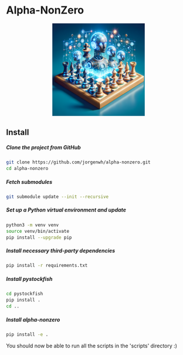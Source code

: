 # Alpha-NonZero

<p align="center"><img src="assets/aichess.png" width="50%"></p>

## Install

##### Clone the project from GitHub
```bash
git clone https://github.com/jorgenwh/alpha-nonzero.git
cd alpha-nonzero
```

##### Fetch submodules
```bash
git submodule update --init --recursive
```

##### Set up a Python virtual environment and update
```bash
python3 -m venv venv
source venv/bin/activate
pip install --upgrade pip
```

##### Install necessary third-party dependencies
```bash
pip install -r requirements.txt
```

##### Install pystockfish
```bash
cd pystockfish
pip install .
cd ..
```

##### Install alpha-nonzero
```bash
pip install -e .
```

You should now be able to run all the scripts in the 'scripts' directory :)
